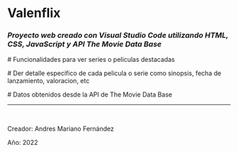 <h1>Valenflix</h1>

<h3><em>Proyecto web creado con Visual Studio Code utilizando HTML, CSS, JavaScript y API The Movie Data Base</em></h3>

<p># Funcionalidades para ver series o peliculas destacadas</p>

<p># Der detalle especifico de cada pelicula o serie como sinopsis, fecha de lanzamiento, valoracion, etc</p>

<p># Datos obtenidos desde la API de The Movie Data Base</p>

<hr/>

<br/>
<p>Creador: Andres Mariano Fernández</p>
<p>Año: 2022</p>

